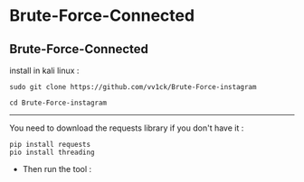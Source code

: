 # Brute-Force-Connected
Brute-Force-Connected
-
install in kali linux :
<!--START_SECTION:waka-->
```
sudo git clone https://github.com/vv1ck/Brute-Force-instagram
```
<!--END_SECTION:waka-->
<!--START_SECTION:waka-->
```
cd Brute-Force-instagram
```
<!--END_SECTION:waka-->
-----------------------
You need to download the requests library if you don't have it :
<!--START_SECTION:waka-->
```
pip install requests
pio install threading
```
<!--END_SECTION:waka-->
- Then run the tool :
<!--START_SECTION:waka-->
